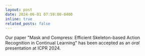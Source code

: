 ```yaml
---
layout: post
date: 2024-06-01 07:59:00-0400
inline: true
related_posts: false
---
```


Our paper "Mask and Compress: Efficient Skeleton-based Action Recognition in Continual Learning" has been accepted as an *oral* presentation at ICPR 2024.
